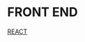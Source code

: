 # FRONT END

[REACT](FRONT%20END%20200613274c368041be90e8bfb816bd76/REACT%20200613274c36802cbe77fe28e2c2521f.md)